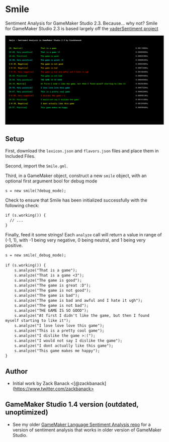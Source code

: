# Smile
Sentiment Analysis for GameMaker Studio 2.3. Because... why not? Smile for GameMaker Studio 2.3 is based largely off the [vaderSentiment project](https://github.com/vaderSentiment/vaderSentiment-js)

![.gif of Smile, GameMaker Language Sentiment Analysis, in action](https://raw.githubusercontent.com/zbanack/smile/master/demo.png)

## Setup

First, download the `lexicon.json` and `flavors.json` files and place them in Included Files.

Second, import the `Smile.gml`.

Third, in a GameMaker object, construct a new `smile` object, with an optional first argument bool for debug mode
```
s = new smile(?debug_mode);
```

Check to ensure that Smile has been initialized successfully with the following check:
```
if (s.working()) {
  // ...
}
```

Finally, feed it some strings! Each `analyze` call will return a value in range of (-1, 1), with -1 being very negative, 0 being neutral, and 1 being very positive.

```
s = new smile(_debug_mode);

if (s.working()) {
	s.analyze("That is a game");
	s.analyze("That is a game <3");
	s.analyze("The game is good");
	s.analyze("The game is great :D");
	s.analyze("The game is not good");
	s.analyze("The game is bad");
	s.analyze("The game is bad and awful and I hate it ugh");
	s.analyze("The game is not bad");
	s.analyze("THE GAME IS SO GOOD");
	s.analyze("At first I didn't like the game, but then I found myself starting to like it");
	s.analyze("I love love love this game");
	s.analyze("This is a pretty cool game");
	s.analyze("I dislike the game >:(");
	s.analyze("I would not say I dislike the game");
	s.analyze("I dont actually like this game");
	s.analyze("This game makes me happy");
}
```

## Author
- Initial work by Zack Banack <[@zackbanack](https://www.twitter.com/zackbanack>

## GameMaker Studio 1.4 version (outdated, unoptimized)
- See my older [GameMaker Language Sentiment Analysis repo](https://github.com/zbanack/GameMaker-Language-Sentiment-Analysis) for a version of sentiment analysis that works in older version of GameMaker Studio.
